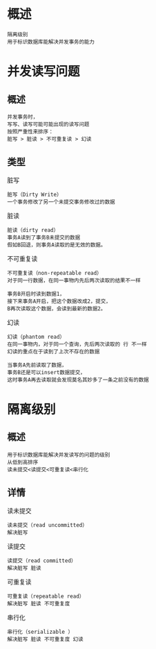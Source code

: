 # 概述

    隔离级别
    用于标识数据库能解决并发事务的能力
    
# 并发读写问题

## 概述

    并发事务时，
    写写、读写可能可能出现的读写问题 
    按照严重性来排序：
    脏写 > 脏读 > 不可重复读 > 幻读

## 类型

脏写

    脏写（Dirty Write）
    一个事务修改了另一个未提交事务修改过的数据

脏读

    脏读（dirty read）
    事务A读到了事务B未提交的数据
    假如B回退，则事务A读取的是无效的数据。

不可重复读

    不可重复读（non-repeatable read）
    对于同一行数据，在同一事物内先后两次读取的结果不一样
    
    事务B开启时读到数据1，
    接下来事务A开启，把这个数据改成2，提交，
    B再次读取这个数据，会读到最新的数据2。



幻读

    幻读（phantom read）
    在同一事物内，对于同一个查询，先后两次读取的 行 不一样
	幻读的重点在于读到了上次不存在的数据
	
	当事务A先前读取了数据，
	事务B还是可以insert数据提交，
	这时事务A再去读取就会发现莫名其妙多了一条之前没有的数据


# 隔离级别

## 概述

    用于标识数据库能解决并发读写的问题的级别
    从低到高排序
    读未提交<读提交<可重复读<串行化

## 详情

读未提交

    读未提交（read uncommitted）
    解决脏写
    
读提交

    读提交（read committed）
    解决脏写 脏读
    
可重复读

    可重复读（repeatable read）
    解决脏写 脏读 不可重复度

串行化

    串行化（serializable ）
    解决脏写 脏读 不可重复度 幻读
